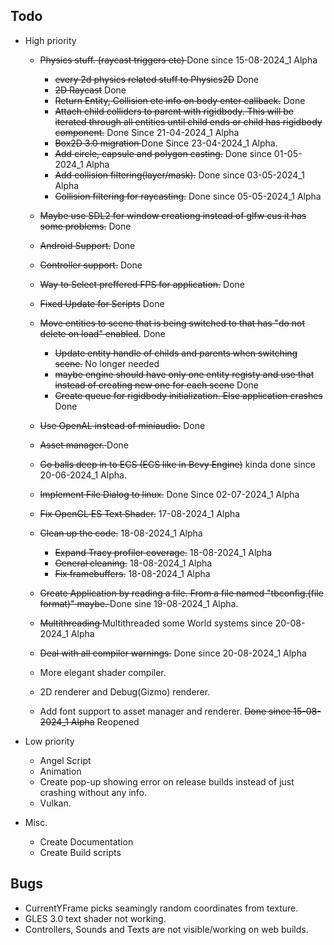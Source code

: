 Todo
----

- High priority
    - <s>Physics stuff. (raycast triggers etc) </s> Done since 15-08-2024_1 Alpha  
        - <s>every 2d physics related stuff to Physics2D</s> Done
        - <s>2D Raycast</s> Done
        - <s>Return Entity, Collision etc info on body enter callback.</s> Done
        - <s>Attach child colliders to parent with rigidbody. 
          This will be iterated through all entities until child ends or child has rigidbody component.</s> Done Since 21-04-2024_1 Alpha
        - <s>Box2D 3.0 migration </s> Done Since 23-04-2024_1 Alpha.
        - <s>Add circle, capsule and polygon casting.</s> Done since 01-05-2024_1 Alpha
        - <s>Add collision filtering(layer/mask).</s> Done since 03-05-2024_1 Alpha
        - <s>Collision filtering for raycasting.</s> Done since 05-05-2024_1 Alpha
    - <s>Maybe use SDL2 for window creationg instead of glfw cus it has some problems.</s> Done
    - <s>Android Support.</s> Done
    - <s>Controller support.</s> Done
    - <s>Way to Select preffered FPS for application.</s> Done
    - <s>Fixed Update for Scripts</s> Done
    - <s>Move entities to scene that is being switched to that has "do not delete on load" enabled</s>. Done
        - <s>Update entity handle of childs and parents when switching scene.</s> No longer needed
        - <s>maybe engine should have only one entity registy and use that instead of creating new one for each scene</s> Done
        - <s>Create queue for rigidbody initialization. Else application crashes</s> Done
    - <s>Use OpenAL instead of miniaudio.</s> Done
    - <s>Asset manager. </s> Done
    - <s>Go balls deep in to ECS (ECS like in Bevy Engine)</s> kinda done since 20-06-2024_1 Alpha. 
    - <s>Implement File Dialog to linux.</s> Done Since 02-07-2024_1 Alpha
    - <s>Fix OpenGL ES Text Shader.</s>  17-08-2024_1 Alpha
    - <s>Clean up the code.</s> 18-08-2024_1 Alpha
        - <s>Expand Tracy profiler coverage.</s> 18-08-2024_1 Alpha
        - <s>General cleaning.</s> 18-08-2024_1 Alpha
        - <s>Fix framebuffers.</s> 18-08-2024_1 Alpha
    - <s> Create Application by reading a file. From a file named "tbconfig.(file format)" maybe. </s> Done sine 19-08-2024_1 Alpha.
    - <s>Multithreading </s> Multithreaded some World systems since 20-08-2024_1 Alpha
    - <s>Deal with all compiler warnings.</s> Done since 20-08-2024_1 Alpha

    - More elegant shader compiler. 
    - 2D renderer and Debug(Gizmo) renderer. 
    - Add font support to asset manager and renderer. <s>Done since 15-08-2024_1 Alpha</s> Reopened 


- Low priority
    - Angel Script
    - Animation
    - Create pop-up showing error on release builds instead of just crashing without any info. 
    - Vulkan.

- Misc.
    - Create Documentation
    - Create Build scripts

Bugs
----
- CurrentYFrame picks seamingly random coordinates from texture.
- GLES 3.0 text shader not working.
- Controllers, Sounds and Texts are not visible/working on web builds.
